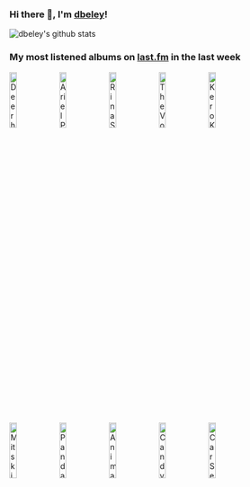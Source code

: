 ### Hi there 👋, I'm [dbeley](https://dbeley.ovh/en)!

![dbeley's github stats](https://github-readme-stats.vercel.app/api?username=dbeley)

### My most listened albums on [last.fm](https://www.last.fm/user/d_beley) in the last week

[<img src='https://lastfm.freetls.fastly.net/i/u/300x300/d0172045b95bb4013b5fb2e9419b5db1.jpg' width='16%' height='16%' alt='Deerhunter - Microcastle / Weird Era Cont.'>](https://www.last.fm/music/deerhunter/microcastle%2b%252f%2bweird%2bera%2bcont.)&nbsp;
[<img src='https://lastfm.freetls.fastly.net/i/u/300x300/ad716c70ff764986c9dfff7052298e05.png' width='16%' height='16%' alt='Ariel Pink - pom pom'>](https://www.last.fm/music/ariel%2bpink/pom%2bpom)&nbsp;
[<img src='https://lastfm.freetls.fastly.net/i/u/300x300/86f66b8fea6a12e7eacb06630069fa12.jpg' width='16%' height='16%' alt='Rina Sawayama - SAWAYAMA'>](https://www.last.fm/music/rina%2bsawayama/sawayama)&nbsp;
[<img src='https://lastfm.freetls.fastly.net/i/u/300x300/c09bab634deffda398be3d01b9257245.jpg' width='16%' height='16%' alt='The Voidz - Virtue'>](https://www.last.fm/music/the%2bvoidz/virtue)&nbsp;
[<img src='https://lastfm.freetls.fastly.net/i/u/300x300/1da55693cc6e1340d1d403b4a8c55680.png' width='16%' height='16%' alt='Kero Kero Bonito - Intro Bonito'>](https://www.last.fm/music/kero%2bkero%2bbonito/intro%2bbonito)&nbsp;
<br>
[<img src='https://lastfm.freetls.fastly.net/i/u/300x300/a9b9c68a6ecb979e1ac95e28bb28e06b.png' width='16%' height='16%' alt='Mitski - Be the Cowboy'>](https://www.last.fm/music/mitski/be%2bthe%2bcowboy)&nbsp;
[<img src='https://lastfm.freetls.fastly.net/i/u/300x300/1a3148b9fbf24f02a0557ca22cab5309.png' width='16%' height='16%' alt='Panda Bear - Person Pitch'>](https://www.last.fm/music/panda%2bbear/person%2bpitch)&nbsp;
[<img src='https://lastfm.freetls.fastly.net/i/u/300x300/102271a7f00843edc3b7c082fe831683.png' width='16%' height='16%' alt='Animal Collective - Feels'>](https://www.last.fm/music/animal%2bcollective/feels)&nbsp;
[<img src='https://lastfm.freetls.fastly.net/i/u/300x300/b6cb3ed542d54666b415b0fd25ec9432.png' width='16%' height='16%' alt='Candy Claws - Ceres & Calypso in the Deep Time'>](https://www.last.fm/music/candy%2bclaws/ceres%2b%2526%2bcalypso%2bin%2bthe%2bdeep%2btime)&nbsp;
[<img src='https://lastfm.freetls.fastly.net/i/u/300x300/d604c0010c0c839da18d8c51b708df48.png' width='16%' height='16%' alt='Car Seat Headrest - Teens Of Denial'>](https://www.last.fm/music/car%2bseat%2bheadrest/teens%2bof%2bdenial)&nbsp;
<br>
